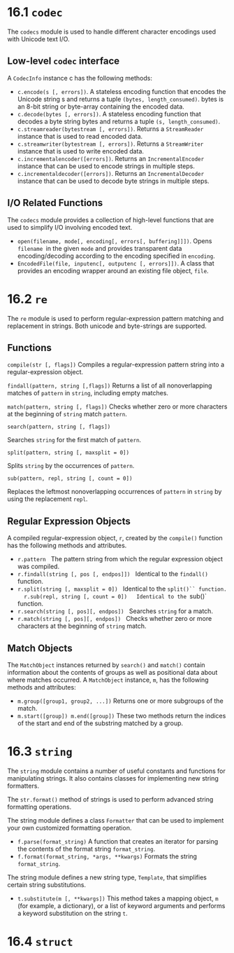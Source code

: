 # 16.1 `codec`

The `codecs` module is used to handle different character encodings used with Unicode text I/O.

## Low-level `codec` interface

A `CodecInfo` instance c has the following methods:

- `c.encode(s [, errors])`. A stateless encoding function that encodes the Unicode string s and returns a tuple `(bytes, length_consumed)`. bytes is an 8-bit string or byte-array containing the encoded data.
- `c.decode(bytes [, errors])`. A stateless encoding function that decodes a byte string bytes and returns a tuple `(s, length_consumed)`.
- `c.streamreader(bytestream [, errors])`. Returns a `StreamReader` instance that is used to read encoded data.
- `c.streamwriter(bytestream [, errors])`. Returns a `StreamWriter` instance that is used to write encoded data.
- `c.incrementalencoder([errors])`. Returns an `IncrementalEncoder` instance that can be used to encode strings in multiple steps.
- `c.incrementaldecoder([errors])`. Returns an `IncrementalDecoder` instance that can be used to decode byte strings in multiple steps.

## I/O Related Functions

The `codecs` module provides a collection of high-level functions that are used to simplify I/O involving encoded text.

- `open(filename, mode[, encoding[, errors[, buffering]]])`. Opens `filename `in the given `mode` and provides transparent data encoding/decoding according to the encoding specified in `encoding`.
- `EncodedFile(file, inputenc[, outputenc [, errors]])`. A class that provides an encoding wrapper around an existing file object, `file`.


# 16.2 `re`

The `re` module is used to perform regular-expression pattern matching and replacement in strings. Both unicode and byte-strings are supported.

## Functions

`compile(str [, flags])`
Compiles a regular-expression pattern string into a regular-expression object.

`findall(pattern, string [,flags])`
Returns a list of all nonoverlapping matches of `pattern` in `string`, including empty matches.

`match(pattern, string [, flags])`
Checks whether zero or more characters at the beginning of `string` match `pattern`.

`search(pattern, string [, flags])`

Searches `string` for the first match of `pattern`.

`split(pattern, string [, maxsplit = 0])`

Splits `string` by the occurrences of `pattern`.

`sub(pattern, repl, string [, count = 0])`

Replaces the leftmost nonoverlapping occurrences of `pattern` in `string` by using the replacement `repl`.

## Regular Expression Objects

A compiled regular-expression object, `r`, created by the `compile()` function has the following methods and attributes.

- `r.pattern`   The pattern string from which the regular expression object was compiled.
- `r.findall(string [, pos [, endpos]])`   Identical to the `findall()` function.
- `r.split(string [, maxsplit = 0])`   Identical to the `split()`` function.   r.sub(repl, string [, count = 0])   Identical to the `sub()` function.
- `r.search(string [, pos][, endpos])`   Searches `string` for a match.
- `r.match(string [, pos][, endpos])`   Checks whether zero or more characters at the beginning of `string` match.

## Match Objects

The `MatchObject` instances returned by `search()` and `match()` contain information about the contents of groups as well as positional data about where matches occurred. A `MatchObject` instance, `m`, has the following methods and attributes:

- `m.group([group1, group2, ...])` Returns one or more subgroups of the match.
- `m.start([group]) m.end([group])` These two methods return the indices of the start and end of the substring matched by a group.


# 16.3 `string`

The `string` module contains a number of useful constants and functions for manipulating strings. It also contains classes for implementing new string formatters.

The `str.format()` method of strings is used to perform advanced string formatting operations.

The string module defines a class `Formatter` that can be used to implement your own customized formatting operation.

- `f.parse(format_string)` A function that creates an iterator for parsing the contents of the format string `format_string`.
- `f.format(format_string, *args, **kwargs)` Formats the string `format_string`.

The string module defines a new string type, `Template`, that simplifies certain string substitutions. 
- `t.substitute(m [, **kwargs])` This method takes a mapping object, `m` (for example, a dictionary), or a list of keyword arguments and performs a keyword substitution on the string `t`.


# 16.4 `struct`




